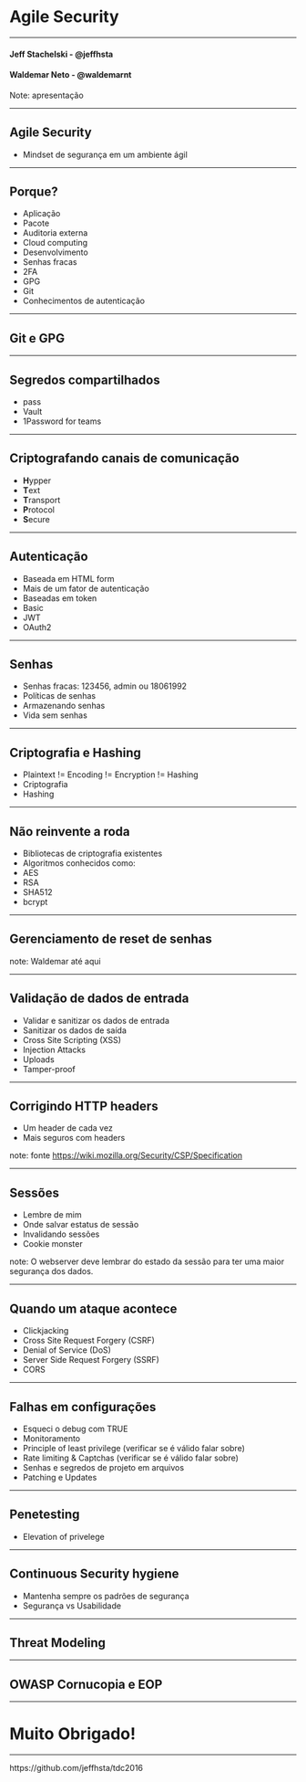 # Agile Security

<hr />
<h4 class="nickname subtitle">Jeff Stachelski - <span>@jeffhsta</span></h4>
<h4 class="nickname subtitle">Waldemar Neto - <span>@waldemarnt</span></h4>

Note: apresentação

---

## Agile Security

- Mindset de segurança em um ambiente ágil

---

## Porque?

- Aplicação
 - Pacote
 - Auditoria externa
 - Cloud computing
- Desenvolvimento
 - Senhas fracas
 - 2FA
 - GPG
 - Git
 - Conhecimentos de autenticação

---

## Git e GPG

---

## Segredos compartilhados

- pass
- Vault
- 1Password for teams

---

## Criptografando canais de comunicação

- **H**ypper
- **T**ext
- **T**ransport
- **P**rotocol
- **S**ecure

---

## Autenticação

- Baseada em HTML form
- Mais de um fator de autenticação
- Baseadas em token
 - Basic
 - JWT
 - OAuth2

---

## Senhas

- Senhas fracas: 123456, admin ou 18061992
- Políticas de senhas
- Armazenando senhas
- Vida sem senhas

---

## Criptografia e Hashing

- Plaintext != Encoding != Encryption != Hashing
 - Criptografia
 - Hashing

---

## Não reinvente a roda

- Bibliotecas de criptografia existentes
- Algoritmos conhecidos como:
 - AES
 - RSA
 - SHA512
 - bcrypt

---

## Gerenciamento de reset de senhas

note: Waldemar até aqui

---

## Validação de dados de entrada

- Validar e sanitizar os dados de entrada
- Sanitizar os dados de saída
- Cross Site Scripting (XSS)
- Injection Attacks
- Uploads
- Tamper-proof

---

## Corrigindo HTTP headers

- Um header de cada vez
- Mais seguros com headers

note: fonte https://wiki.mozilla.org/Security/CSP/Specification

---

## Sessões

- Lembre de mim
- Onde salvar estatus de sessão
- Invalidando sessões
- Cookie monster

note: O webserver deve lembrar do estado da sessão para ter uma maior segurança
dos dados.

---

## Quando um ataque acontece

- Clickjacking
- Cross Site Request Forgery (CSRF)
- Denial of Service (DoS)
- Server Side Request Forgery (SSRF)
- CORS

---

## Falhas em configurações

- Esqueci o debug com TRUE
- Monitoramento
- Principle of least privilege (verificar se é válido falar sobre)
- Rate limiting & Captchas (verificar se é válido falar sobre)
- Senhas e segredos de projeto em arquivos
- Patching e Updates

---

## Penetesting

- Elevation of privelege

---

## Continuous Security hygiene

- Mantenha sempre os padrões de segurança
- Segurança vs Usabilidade

---

## Threat Modeling

---

## OWASP Cornucopia e EOP

---

# Muito Obrigado!

<hr />
<p class="subtitle">https://github.com/jeffhsta/tdc2016</p>

